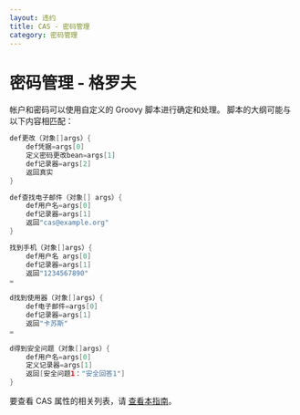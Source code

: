 ```yaml
---
layout: 违约
title: CAS - 密码管理
category: 密码管理
---
```


# 密码管理 - 格罗夫

帐户和密码可以使用自定义的 Groovy 脚本进行确定和处理。 脚本的大纲可能与以下内容相匹配：

```groovy
def更改（对象[]args）{
    def凭据=args[0]
    定义密码更改bean=args[1]
    def记录器=args[2]
    返回真实
}

def查找电子邮件（对象[] args）{
    def用户名=args[0]
    def记录器=args[1]
    返回"cas@example.org"
}

找到手机（对象[]args）{
    def用户名 args[0]
    def记录器=args[1]
    返回"1234567890"
=

d找到使用器（对象[]args）{
    def电子邮件=args[0]
    def记录器=args[1]
    返回"卡苏斯"
=

d得到安全问题（对象[]args）{
    def用户名=args[0]
    定义记录器=args[1]
    返回[安全问题1："安全回答1"]
}
```

要查看 CAS 属性的相关列表，请 [查看本指南](../configuration/Configuration-Properties.html#groovy-password-management)。
